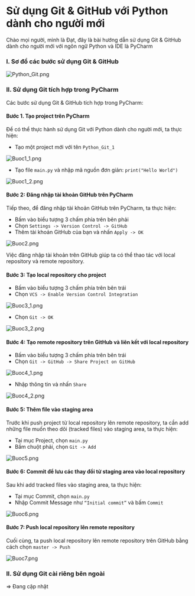 # Sử dụng Git & GitHub với Python dành cho người mới
Chào mọi người, mình là Đạt, đây là bài hướng dẫn sử dụng Git & GitHub dành cho người mới
với ngôn ngữ Python và IDE là PyCharm

### I. Sơ đồ các bước sử dụng Git & GitHub

![Python_Git.png](Image%2FPython_Git.png)

### II. Sử dụng Git tích hợp trong PyCharm
Các bước sử dụng Git & GitHub tích hợp trong PyCharm:
#### Bước 1. Tạo project trên PyCharm
Để có thể thực hành sử dụng Git với Python dành cho người mới, ta thực hiện:
* Tạo một project mới với tên `Python_Git_1 `

![Buoc1_1.png](Image%2FBuoc1_1.png)

* Tạo file `main.py` và nhập mã nguồn đơn giản: `print("Hello World")`

![Buoc1_2.png](Image%2FBuoc1_2.png)

#### Bước 2: Đăng nhập tài khoản GitHub trên PyCharm
Tiếp theo, để đăng nhập tài khoản GitHub trên PyCharm, ta thực hiện:
* Bấm vào biểu tượng 3 chấm phía trên bên phải
* Chọn `Settings -> Version Control -> GitHub`
* Thêm tài khoản GitHub của bạn và nhấn `Apply -> OK`

![Buoc2.png](Image%2FBuoc2.png)

Việc đăng nhập tài khoản trên GitHub giúp ta có thể thao tác với local repository và remote repository.
#### Bước 3: Tạo local repository cho project
* Bấm vào biểu tượng 3 chấm phía trên bên trái
* Chọn `VCS -> Enable Version Control Integration`

![Buoc3_1.png](Image%2FBuoc3_1.png)

* Chọn `Git -> OK`

![Buoc3_2.png](Image%2FBuoc3_2.png)

#### Bước 4: Tạo remote repository trên GitHub và liên kết với local repository
* Bấm vào biểu tượng 3 chấm phía trên bên trái
* Chọn `Git -> GitHub -> Share Project on GitHub`

![Buoc4_1.png](Image%2FBuoc4_1.png)

* Nhập thông tin và nhấn `Share`

![Buoc4_2.png](Image%2FBuoc4_2.png)

#### Bước 5: Thêm file vào staging area
Trước khi push project từ local repository lên remote repository, ta cần add những file muốn theo dõi (tracked files) vào staging area, ta thực hiện:
* Tại mục Project, chọn `main.py`
* Bấm chuột phải, chọn `Git -> Add`

![Buoc5.png](Image/Buoc5.png)

#### Bước 6: Commit để lưu các thay đổi từ staging area vào local repository
Sau khi add tracked files vào staging area, ta thực hiện:
* Tại mục Commit, chọn `main.py`
* Nhập Commit Message như `“Initial commit”` và bấm `Commit`

![Buoc6.png](Image/Buoc6.png)

#### Bước 7: Push local repository lên remote repository
Cuối cùng, ta push local repository lên remote repository trên GitHub bằng cách 
chọn `master -> Push`

![Buoc7.png](Image/Buoc7.png)

### II. Sử dụng Git cài riêng bên ngoài
=> Đang cập nhật

